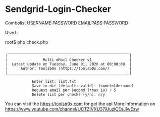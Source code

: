 # Sendgrid-Login-Checker

Combolist
USERNAME:PASSWORD
EMAILPASS:PASSWORD

Used :

root$ php check.php

     _______________________________________________________
    |                                                       |
    |                Multi eMail Checker v1                 |
    |  Latest Update on Tuesday, June 01, 2020 at 00:00:00  |
    |      Author: Toolsb0x (https://toolsb0x.com/)         |
    |_______________________________________________________|
                
                Enter list: list.txt
                Save to dir (default: valid): (somefoldername)
                Request email per second (*max 10) ? 5
                Delete list per check? (y/n): n/y
 
 

You can visit the https://toolsb0x.com for get the api
More information on
https://www.youtube.com/channel/UCTZIVXU37iUuziCEsJIwEsw

